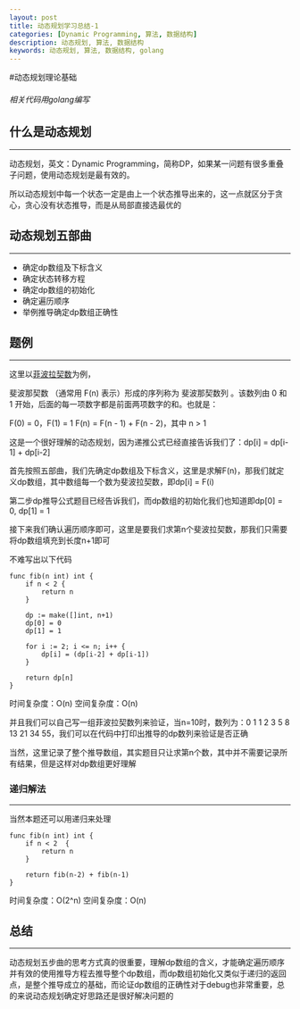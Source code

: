 ```yaml
---
layout: post
title: 动态规划学习总结-1
categories: [Dynamic Programming, 算法, 数据结构]
description: 动态规划, 算法, 数据结构
keywords: 动态规划, 算法, 数据结构, golang
---
```


#动态规划理论基础

###### 相关代码用golang编写


## 什么是动态规划
---

动态规划，英文：Dynamic Programming，简称DP，如果某一问题有很多重叠子问题，使用动态规划是最有效的。

所以动态规划中每一个状态一定是由上一个状态推导出来的，这一点就区分于贪心，贪心没有状态推导，而是从局部直接选最优的


## 动态规划五部曲
---

- 确定dp数组及下标含义
- 确定状态转移方程
- 确定dp数组的初始化
- 确定遍历顺序
- 举例推导确定dp数组正确性

## 题例
---

这里以[菲波拉契数](https://leetcode.cn/problems/fibonacci-number/)为例，

斐波那契数 （通常用 F(n) 表示）形成的序列称为 斐波那契数列 。该数列由 0 和 1 开始，后面的每一项数字都是前面两项数字的和。也就是：

F(0) = 0，F(1) = 1
F(n) = F(n - 1) + F(n - 2)，其中 n > 1

这是一个很好理解的动态规划，因为递推公式已经直接告诉我们了：dp[i] = dp[i-1] + dp[i-2]

首先按照五部曲，我们先确定dp数组及下标含义，这里是求解F(n)，那我们就定义dp数组，其中数组每一个数为斐波拉契数，即dp[i] = F(i)

第二步dp推导公式题目已经告诉我们，而dp数组的初始化我们也知道即dp[0] = 0, dp[1] = 1

接下来我们确认遍历顺序即可，这里是要我们求第n个斐波拉契数，那我们只需要将dp数组填充到长度n+1即可

不难写出以下代码

```
func fib(n int) int {
    if n < 2 {
        return n
    }

    dp := make([]int, n+1)
    dp[0] = 0
    dp[1] = 1

    for i := 2; i <= n; i++ {
        dp[i] = (dp[i-2] + dp[i-1])
    }

    return dp[n]
}
```
时间复杂度：O(n)
空间复杂度：O(n)


并且我们可以自己写一组菲波拉契数列来验证，当n=10时，数列为：0 1 1 2 3 5 8 13 21 34 55，我们可以在代码中打印出推导的dp数列来验证是否正确

当然，这里记录了整个推导数组，其实题目只让求第n个数，其中并不需要记录所有结果，但是这样对dp数组更好理解


### 递归解法
---

当然本题还可以用递归来处理
```
func fib(n int) int {
    if n < 2  {
        return n
    }

    return fib(n-2) + fib(n-1)
}
```

时间复杂度：O(2^n)
空间复杂度：O(n)


## 总结
---
动态规划五步曲的思考方式真的很重要，理解dp数组的含义，才能确定遍历顺序并有效的使用推导方程去推导整个dp数组，而dp数组初始化又类似于递归的返回点，是整个推导成立的基础，而论证dp数组的正确性对于debug也非常重要，总的来说动态规划确定好思路还是很好解决问题的